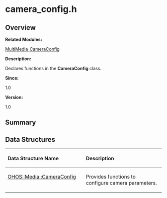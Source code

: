 # camera\_config.h<a name="ZH-CN_TOPIC_0000001055039480"></a>

## **Overview**<a name="section869431225093524"></a>

**Related Modules:**

[MultiMedia\_CameraConfig](MultiMedia_CameraConfig.md)

**Description:**

Declares functions in the  **CameraConfig**  class. 

**Since:**

1.0

**Version:**

1.0

## **Summary**<a name="section919359457093524"></a>

## Data Structures<a name="nested-classes"></a>

<a name="table1227669070093524"></a>
<table><thead align="left"><tr id="row1623396146093524"><th class="cellrowborder" valign="top" width="50%" id="mcps1.1.3.1.1"><p id="p2005461629093524"><a name="p2005461629093524"></a><a name="p2005461629093524"></a>Data Structure Name</p>
</th>
<th class="cellrowborder" valign="top" width="50%" id="mcps1.1.3.1.2"><p id="p2055987708093524"><a name="p2055987708093524"></a><a name="p2055987708093524"></a>Description</p>
</th>
</tr>
</thead>
<tbody><tr id="row603618008093524"><td class="cellrowborder" valign="top" width="50%" headers="mcps1.1.3.1.1 "><p id="p1296958180093524"><a name="p1296958180093524"></a><a name="p1296958180093524"></a><a href="OHOS-Media-CameraConfig.md">OHOS::Media::CameraConfig</a></p>
</td>
<td class="cellrowborder" valign="top" width="50%" headers="mcps1.1.3.1.2 "><p id="p1508337141093524"><a name="p1508337141093524"></a><a name="p1508337141093524"></a>Provides functions to configure camera parameters. </p>
</td>
</tr>
</tbody>
</table>

